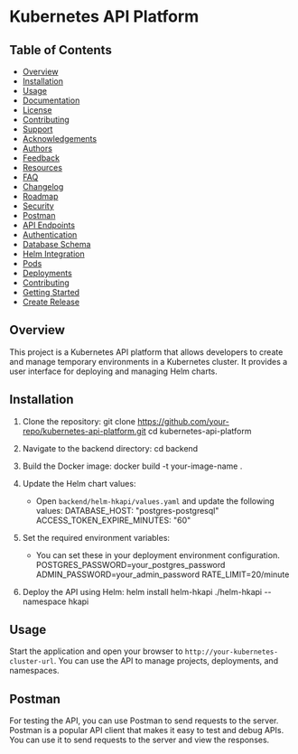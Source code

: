 # Kubernetes API Platform


## Table of Contents
- [Overview](#overview)
- [Installation](#installation)
- [Usage](#usage)
- [Documentation](#documentation)
- [License](#license)
- [Contributing](#contributing)
- [Support](#support)
- [Acknowledgements](#acknowledgements)
- [Authors](#authors)
- [Feedback](#feedback)
- [Resources](#resources)
- [FAQ](#faq)
- [Changelog](#changelog)
- [Roadmap](#roadmap)
- [Security](#security)
- [Postman](docs/postman.md)
- [API Endpoints](docs/api_endpoints.md)
- [Authentication](docs/authentication.md)
- [Database Schema](docs/database_schema.md)
- [Helm Integration](docs/helm_integration.md)
- [Pods](docs/pods.md)
- [Deployments](docs/deployments.md)
- [Contributing](docs/contributing.md)
- [Getting Started](docs/getting_started.md)
- [Create Release](docs/create_release.md)
## Overview
This project is a Kubernetes API platform that allows developers to create and manage temporary environments in a Kubernetes cluster. It provides a user interface for deploying and managing Helm charts.

## Installation
1. Clone the repository:
   git clone https://github.com/your-repo/kubernetes-api-platform.git
   cd kubernetes-api-platform

2. Navigate to the backend directory:
   cd backend

3. Build the Docker image:
   docker build -t your-image-name .

4. Update the Helm chart values:
   - Open `backend/helm-hkapi/values.yaml` and update the following values:
     DATABASE_HOST: "postgres-postgresql"
     ACCESS_TOKEN_EXPIRE_MINUTES: "60"

5. Set the required environment variables:
   - You can set these in your deployment environment configuration.
     POSTGRES_PASSWORD=your_postgres_password
     ADMIN_PASSWORD=your_admin_password
     RATE_LIMIT=20/minute

6. Deploy the API using Helm:
   helm install helm-hkapi ./helm-hkapi --namespace hkapi

## Usage
Start the application and open your browser to `http://your-kubernetes-cluster-url`. You can use the API to manage projects, deployments, and namespaces.



## Postman
For testing the API, you can use Postman to send requests to the server. Postman is a popular API client that makes it easy to test and debug APIs. You can use it to send requests to the server and view the responses.

